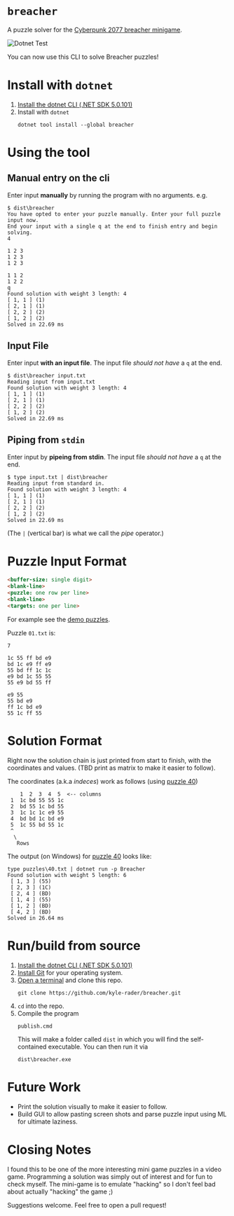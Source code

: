 # `breacher`
A puzzle solver for the [Cyberpunk 2077 breacher minigame](https://www.rockpapershotgun.com/2020/12/14/cyberpunk-2077-hacking-minigame-breach-protocol-explained/).

![Dotnet Test](https://github.com/kyle-rader/breacher/workflows/Dotnet%20Test/badge.svg)

You can now use this CLI to solve Breacher puzzles!

# Install with `dotnet`
1. [Install the dotnet CLI (.NET SDK 5.0.101)](https://dotnet.microsoft.com/download/dotnet/5.0)
2. Install with `dotnet`
   ```
   dotnet tool install --global breacher
   ```

# Using the tool

## Manual entry on the cli
Enter input **manually** by running the program with no arguments. e.g.
```
$ dist\breacher
You have opted to enter your puzzle manually. Enter your full puzzle input now.
End your input with a single q at the end to finish entry and begin solving.
4

1 2 3
1 2 3
1 2 3

1 1 2
1 2 2
q
Found solution with weight 3 length: 4
[ 1, 1 ] (1)
[ 2, 1 ] (1)
[ 2, 2 ] (2)
[ 1, 2 ] (2)
Solved in 22.69 ms
```

## Input File
Enter input **with an input file**. The input file _should not have_ a `q` at the end.
```
$ dist\breacher input.txt
Reading input from input.txt
Found solution with weight 3 length: 4
[ 1, 1 ] (1)
[ 2, 1 ] (1)
[ 2, 2 ] (2)
[ 1, 2 ] (2)
Solved in 22.69 ms
```

## Piping from `stdin`
Enter input by **pipeing from stdin**. The input file _should not have_ a `q` at the end.
```
$ type input.txt | dist\breacher
Reading input from standard in.
Found solution with weight 3 length: 4
[ 1, 1 ] (1)
[ 2, 1 ] (1)
[ 2, 2 ] (2)
[ 1, 2 ] (2)
Solved in 22.69 ms
```

(The `|` (vertical bar) is what we call the _pipe_ operator.)

# Puzzle Input Format
```html
<buffer-size: single digit>
<blank-line>
<puzzle: one row per line>
<blank-line>
<targets: one per line>
```

For example see the [demo puzzles](./puzzles/).

Puzzle `01.txt` is:
```
7

1c 55 ff bd e9
bd 1c e9 ff e9
55 bd ff 1c 1c
e9 bd 1c 55 55
55 e9 bd 55 ff

e9 55
55 bd e9
ff 1c bd e9
55 1c ff 55
```

# Solution Format
Right now the solution chain is just printed from start to finish, with the coordinates and values. (TBD print as matrix to make it easier to follow).

The coordinates (a.k.a _indeces_) work as follows (using [puzzle 40](./puzzles/40.txt))
```
    1  2  3  4  5  <-- columns
 1  1c bd 55 55 1c
 2  bd 55 1c bd 55
 3  1c 1c 1c e9 55
 4  bd bd 1c bd e9
 5  1c 55 bd 55 1c
 ^
  \
   Rows
```

The output (on Windows) for [puzzle 40](./puzzles/40.txt) looks like:
```
type puzzles\40.txt | dotnet run -p Breacher
Found solution with weight 5 length: 6
 [ 1, 3 ] (55)
 [ 2, 3 ] (1C)
 [ 2, 4 ] (BD)
 [ 1, 4 ] (55)
 [ 1, 2 ] (BD)
 [ 4, 2 ] (BD)
Solved in 26.64 ms
```

# Run/build from source
1. [Install the dotnet CLI (.NET SDK 5.0.101)](https://dotnet.microsoft.com/download/dotnet/5.0)
2. [Install Git](https://git-scm.com/) for your operating system.
3. [Open a terminal](https://www.google.com/search?rlz=1C1GCEA_enUS911US911&sxsrf=ALeKk01gg9j9o5joiNmR79cQ3YfaJC61Jw%3A1608280570266&ei=-mncX4fVD9fL-gSu4bKgBw&q=how+to+open+a+terminal&oq=how+to+open+a+terminal&gs_lcp=CgZwc3ktYWIQAzIECCMQJzIKCAAQyQMQFBCHAjICCAAyAggAMgIIADICCAAyAggAMgIIADICCAAyAggAOgQIABBHOggIABCxAxCDAToLCC4QsQMQxwEQowI6BAguEEM6BQgAELEDOgQIABBDOggILhCxAxCDAToHCAAQyQMQQzoCCC46CAgAEMkDEJECOgUIABCRAjoHCAAQFBCHAlDOYFidcmDndWgAcAJ4AYABUIgBygiSAQIyMpgBAKABAaoBB2d3cy13aXrIAQjAAQE&sclient=psy-ab&ved=0ahUKEwiHutuAkNftAhXXpZ4KHa6wDHQQ4dUDCA0&uact=5) and clone this repo.
   ```
   git clone https://github.com/kyle-rader/breacher.git
   ```
4. `cd` into the repo.
5. Compile the program
   ```
   publish.cmd
   ```
   This will make a folder called `dist` in which you will find the self-contained executable.
   You can then run it via
   ```
   dist\breacher.exe
   ```

# Future Work
* Print the solution visually to make it easier to follow.
* Build GUI to allow pasting screen shots and parse puzzle input using ML for ultimate laziness.

# Closing Notes
I found this to be one of the more interesting mini game puzzles in a video game. Programming a solution was simply out of interest and for fun to check myself. The mini-game is to emulate "hacking" so I don't feel bad about actually "hacking" the game ;)

Suggestions welcome. Feel free to open a pull request!
